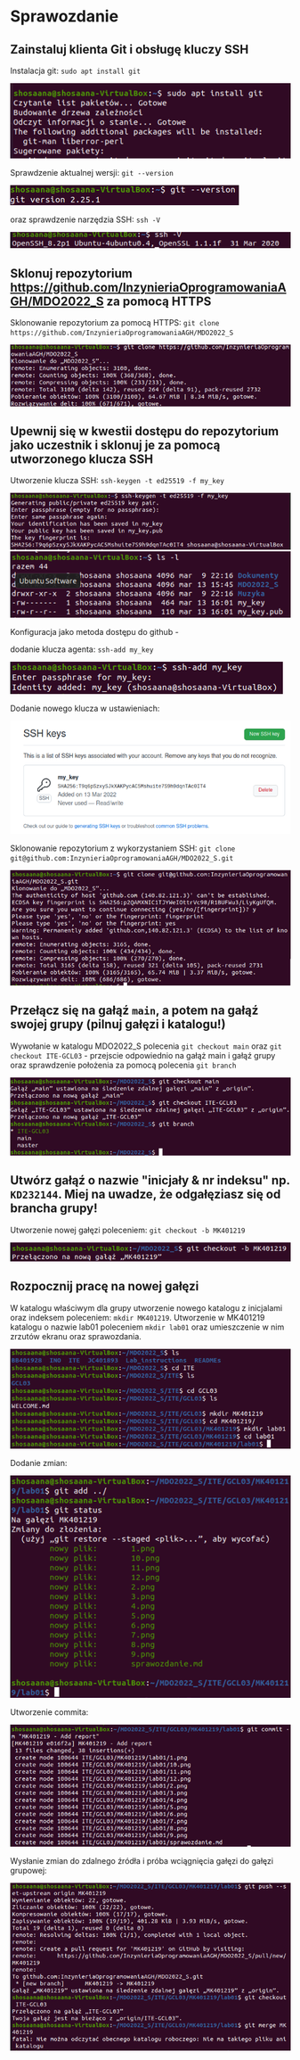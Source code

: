 # Sprawozdanie

## Zainstaluj klienta Git i obsługę kluczy SSH
Instalacja git: `sudo apt install git`

![](1.png)

Sprawdzenie aktualnej wersji: `git --version`

![](2.png)

oraz sprawdzenie narzędzia SSH: `ssh -V`

![](3.png)

## Sklonuj repozytorium https://github.com/InzynieriaOprogramowaniaAGH/MDO2022_S za pomocą HTTPS

Sklonowanie repozytorium za pomocą HTTPS: `git clone https://github.com/InzynieriaOprogramowaniaAGH/MDO2022_S`

![](4.png)
## Upewnij się w kwestii dostępu do repozytorium jako uczestnik i sklonuj je za pomocą utworzonego klucza SSH
 Utworzenie klucza SSH: `ssh-keygen -t ed25519 -f my_key` 
 
 ![](5.png)
 ![](6.png)
 
 
 Konfiguracja jako metoda dostępu do github - 

 dodanie klucza agenta: `ssh-add my_key`
 
 ![](7.png)
 
 
 Dodanie nowego klucza w ustawieniach: 
 
 
 ![](8.png)
 
 
Sklonowanie repozytorium  z wykorzystaniem SSH: `git clone git@github.com:InzynieriaOprogramowaniaAGH/MDO2022_S.git`

![](9.png)
## Przełącz się na gałąź ```main```, a potem na gałąź swojej grupy (pilnuj gałęzi i katalogu!)
Wywołanie w katalogu MDO2022_S polecenia `git checkout main` oraz `git checkout ITE-GCL03` - przejscie odpowiednio na gałąż main i gałąź grupy oraz sprawdzenie położenia za pomocą polecenia `git branch`

![](10.png)
## Utwórz gałąź o nazwie "inicjały & nr indeksu" np. ```KD232144```. Miej na uwadze, że odgałęziasz się od brancha grupy!
Utworzenie nowej gałęzi poleceniem: `git checkout -b MK401219`

![](11.png)
## Rozpocznij pracę na nowej gałęzi
W katalogu właściwym dla grupy utworzenie nowego katalogu z inicjalami oraz indeksem poleceniem: `mkdir MK401219`.
Utworzenie w MK401219 katalogu o nazwie lab01 poleceniem `mkdir lab01` oraz umieszczenie w nim zrzutów ekranu oraz sprawozdania.

![](12.png)

Dodanie zmian:


![](13.png)


Utworzenie commita:


![](14.png)

Wysłanie zmian do zdalnego źródła i próba wciągnięcia gałęzi do gałęzi grupowej:

![](15.png)


